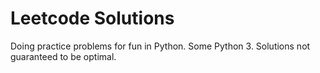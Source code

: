 # Leetcode Solutions

Doing practice problems for fun in Python. Some Python 3.
Solutions not guaranteed to be optimal.

